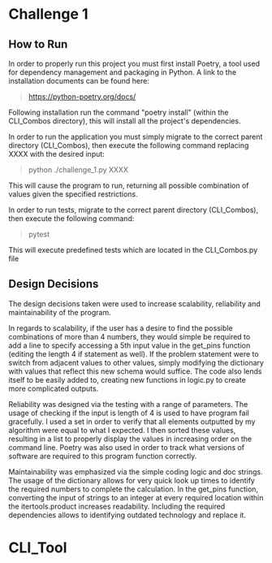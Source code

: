  Challenge 1
 =======

 How to Run
 -----------

 In order to properly run this project you must first install Poetry, a tool used for dependency management and
 packaging in Python. A link to the installation documents can be found here:
 >https://python-poetry.org/docs/

 Following installation run the command "poetry install" (within the CLI_Combos directory), this will install
 all the project's dependencies.

 In order to run the application you must simply migrate to the correct parent directory (CLI_Combos), then
 execute the following command replacing XXXX with the desired input:
 >python ./challenge_1.py XXXX

  This will cause the program to run, returning all possible combination of values given the specified
  restrictions.

  In order to run tests, migrate to the correct parent directory (CLI_Combos), then execute the following
  command:
 >pytest

 This will execute predefined tests which are located in the CLI_Combos.py file

 Design Decisions
 -----------

 The design decisions taken were used to increase scalability, reliability and maintainability of the program.

 In regards to scalability, if the user has a desire to find the possible combinations of more than 4
 numbers, they would simple be required to add a line to specify accessing a 5th input value in the get_pins
 function (editing the length 4 if statement as well). If the problem statement were to switch from adjacent
 values to other values, simply modifying the dictionary with values that reflect this new schema would
 suffice. The code also lends itself to be easily added to, creating new functions in logic.py to create more
 complicated outputs.

 Reliability was designed via the testing with a range of parameters. The usage of checking if the input is
 length of 4 is used to have program fail gracefully. I used a set in order to verify that all elements
 outputted by my algorithm were equal to what I expected. I then sorted these values, resulting in a list to
 properly display the values in increasing order on the command line. Poetry was also used in order to track
 what versions of software are required to this program function correctly.

 Maintainability was emphasized via the simple coding logic and doc strings. The usage of the dictionary allows
 for very quick look up times to identify the required numbers to complete the calculation. In the get_pins
 function, converting the input of strings to an integer at every required location within the
 itertools.product increases readability. Including the required dependencies allows to identifying outdated
 technology and replace it.
# CLI_Tool
